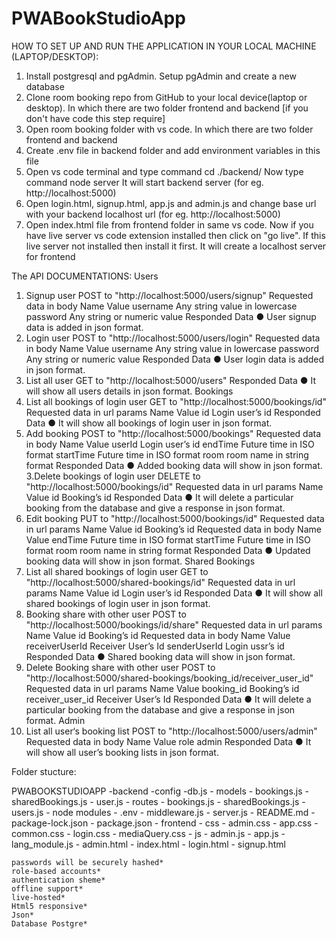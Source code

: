 # PWABookStudioApp
HOW TO SET UP AND RUN THE APPLICATION IN YOUR LOCAL MACHINE (LAPTOP/DESKTOP):

1. Install postgresql and pgAdmin.
Setup pgAdmin and create a new database
2. Clone room booking repo from GitHub to your local device(laptop or desktop). In which there
are two folder frontend and backend
[if you don't have code this step require]
3. Open room booking folder with vs code. In which there are two folder frontend and backend
4. Create .env file in backend folder and add environment variables in this file
5. Open vs code terminal and type command cd ./backend/
Now type command node server
It will start backend server
(for eg. http://localhost:5000)
6. Open login.html, signup.html, app.js and admin.js and change base url with your backend
localhost url
(for eg. http://localhost:5000)
7. Open index.html file from frontend folder in same vs code. Now if you have live server vs
code extension installed then click on "go live".
If this live server not installed then install it first. It will create a localhost server for frontend



The API DOCUMENTATIONS: 
Users
1. Signup user
POST to "http://localhost:5000/users/signup"
Requested data in body
Name Value
username Any string value in lowercase
password Any string or numeric value
Responded Data
● User signup data is added in json format.
2. Login user
POST to "http://localhost:5000/users/login"
Requested data in body
Name Value
username Any string value in lowercase
password Any string or numeric value
Responded Data
● User login data is added in json format.
3. List all user
GET to "http://localhost:5000/users"
Responded Data
● It will show all users details in json format.
Bookings
1. List all bookings of login user
GET to "http://localhost:5000/bookings/id"
Requested data in url params
Name Value
id Login user’s id
Responded Data
● It will show all bookings of login user in json format.
2. Add booking
POST to "http://localhost:5000/bookings"
Requested data in body
Name Value
userId Login user’s id
endTime Future time in ISO format
startTime Future time in ISO format
room room name in string format
Responded Data
● Added booking data will show in json format.
3.Delete bookings of login user
DELETE to "http://localhost:5000/bookings/id"
Requested data in url params
Name Value
id Booking’s id
Responded Data
● It will delete a particular booking from the database and give a response in json format.
4. Edit booking
PUT to "http://localhost:5000/bookings/id"
Requested data in url params
Name Value
id Booking’s id
Requested data in body
Name Value
endTime Future time in ISO format
startTime Future time in ISO format
room room name in string format
Responded Data
● Updated booking data will show in json format.
Shared Bookings
1. List all shared bookings of login user
GET to "http://localhost:5000/shared-bookings/id"
Requested data in url params
Name Value
id Login user’s id
Responded Data
● It will show all shared bookings of login user in json format.
4. Booking share with other user
POST to "http://localhost:5000/bookings/id/share"
Requested data in url params
Name Value
id Booking’s id
Requested data in body
Name Value
receiverUserId Receiver User’s Id
senderUserId Login ussr’s id
Responded Data
● Shared booking data will show in json format.
4. Delete Booking share with other user
POST to "http://localhost:5000/shared-bookings/booking_id/receiver_user_id"
Requested data in url params
Name Value
booking_id Booking’s id
receiver_user_id Receiver User’s Id
Responded Data
● It will delete a particular booking from the database and give a response in json format.
Admin
1. List all user‘s booking list
POST to "http://localhost:5000/users/admin"
Requested data in body
Name Value
role admin
Responded Data
● It will show all user’s booking lists in json format.

Folder stucture:

PWABOOKSTUDIOAPP
                -backend
                        -config
                            -db.js
                        - models
                            - bookings.js
                            - sharedBookings.js
                            - user.js
                        - routes
                            - bookings.js
                            - sharedBookings.js
                            - users.js
                        - node modules
                    - .env
                    - middleware.js
                    - server.js
                    - README.md
                    - package-lock.json
                    - package.json
                - frontend
                    - css
                       - admin.css
                       - app.css
                       - common.css
                       - login.css
                       - mediaQuery.css
                    - js
                       - admin.js
                       - app.js
                       - lang_module.js
                    - admin.html
                    - index.html
                    - login.html
                    - signup.html  






    passwords will be securely hashed*
    role-based accounts*
    authentication sheme*
    offline support*
    live-hosted*
    Html5 responsive*
    Json*
    Database Postgre*
